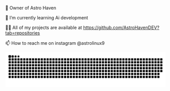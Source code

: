 🔭 Owner of Astro Haven

🌱 I’m currently learning Ai development 

👨‍💻 All of my projects are available at https://github.com/AstroHavenDEV?tab=repositories

📫 How to reach me on instagram @astrolinux9

<!---
AstroHavenDEV/AstroHavenDEV is a ✨ special ✨ repository because its `README.md` (this file) appears on your GitHub profile.
You can click the Preview link to take a look at your changes.
--->

<img src="./github-contribution-grid-snake.svg">
